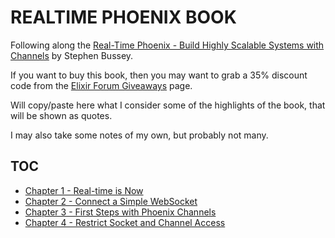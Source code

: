 # REALTIME PHOENIX BOOK

Following along the [Real-Time Phoenix - Build Highly Scalable Systems with Channels](https://pragprog.com/titles/sbsockets/real-time-phoenix/) by Stephen Bussey.

If you want to buy this book, then you may want to grab a 35% discount code from the [Elixir Forum Giveaways](https://elixirforum.com/t/elixir-forum-update-2022-the-100-000-issue/45299) page.

Will copy/paste here what I consider some of the highlights of the book, that will be shown as quotes.

I may also take some notes of my own, but probably not many.

## TOC

* [Chapter 1 - Real-time is Now](/chapters/1-realtime-is-now/README.md)
* [Chapter 2 - Connect a Simple WebSocket](/chapters/2-connect-a-simple-websocket/README.md)
* [Chapter 3 - First Steps with Phoenix Channels](/chapters/3-first-steps-with-phoenix-channels/README.md)
* [Chapter 4 - Restrict Socket and Channel Access](/chapters/4-restrict-socket-and-channel-access/README.md)

